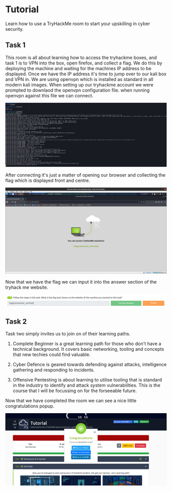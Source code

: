 # Tutorial
Learn how to use a TryHackMe room to start your upskilling in cyber security.

## Task 1
This room is all about learning how to access the tryhackme boxes, and task 1 is to VPN into the box, open firefox, and collect a flag. We do this by deploying the machine and waiting for the machines IP address to be displayed. Once we have the IP address it's time to jump over to our kali box and VPN in. We are using openvpn which is installed as standard in all modern kali images. When setting up our tryhackme account we were prompted to downlaod the openvpn configuration file. when running openvpn against this file we can connect.

![Terminal image of us accessing the box via VPN](images/vpn_in.png)

After connecting it's just a matter of opening our browser and collecting the flag which is displayed front and centre.

![The fault page of the firefox browser](images/success.png)

Now that we have the flag we can input it into the answer section of the tryhack me website.

![Correct answer to the problem](images/correct_answer.png)

## Task 2
Task two simply invites us to join on of their learning paths.

1. Complete Beginner is a great learning path for those who don't have a technical background. It covers basic networking, tooling and concepts that new techies could find valuable.

2. Cyber Defence is geared towards defending against attacks, intelligence gathering and responding to incidents.

3. Offensive Pentesting is about learning to utilise tooling that is standard in the industry to identify and attack system vulnerabilities. This is the course that I will be focussing on for the forseeable future.

Now that we have completed the room we can see a nice little congratulations popup.

![Congratulations message on room completion](images/finished.png)
